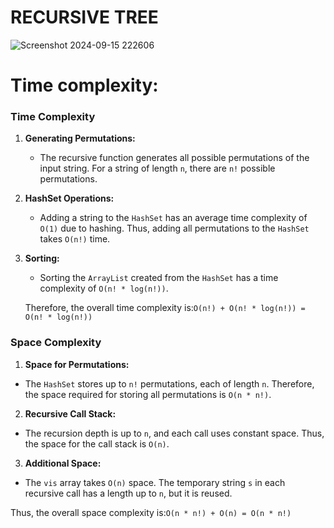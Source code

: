 # RECURSIVE TREE
![Screenshot 2024-09-15 222606](https://github.com/user-attachments/assets/0af59f9d-fd97-4baf-98b8-a08e2b9dc949)
# Time complexity:
### Time Complexity

1. **Generating Permutations:**
   - The recursive function generates all possible permutations of the input string. For a string of length `n`, there are `n!` possible permutations.

2. **HashSet Operations:**
   - Adding a string to the `HashSet` has an average time complexity of `O(1)` due to hashing. Thus, adding all permutations to the `HashSet` takes `O(n!)` time.

3. **Sorting:**
   - Sorting the `ArrayList` created from the `HashSet` has a time complexity of `O(n! * log(n!))`.

   Therefore, the overall time complexity is:`O(n!) + O(n! * log(n!)) = O(n! * log(n!))`


### Space Complexity

1. **Space for Permutations:**
- The `HashSet` stores up to `n!` permutations, each of length `n`. Therefore, the space required for storing all permutations is `O(n * n!)`.

2. **Recursive Call Stack:**
- The recursion depth is up to `n`, and each call uses constant space. Thus, the space for the call stack is `O(n)`.

3. **Additional Space:**
- The `vis` array takes `O(n)` space. The temporary string `s` in each recursive call has a length up to `n`, but it is reused.

Thus, the overall space complexity is:`O(n * n!) + O(n) = O(n * n!)`



